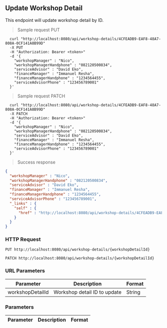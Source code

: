 ## Update Workshop Detail
This endpoint will update workshop detail by ID.

> Sample request PUT

```shell
  curl "http://localhost:8080/api/workshop-details/4CFEADB9-EAF8-48A7-808A-0CF141A8B99D"
  -X PUT
  -H "Authorization: Bearer <token>"
  -d '{
    "workshopManager" : "Nico",
    "workshopManagerHandphone" : "082120500834",
    "serviceAdvisor" : "David Eko",
    "financeManager" : "Immanuel Resha",
    "financeManagerHandphone" : "1234564455",
    "serviceAdvisorPhone" : "123456789001"
  }'
```

> Sample request PATCH

```shell
  curl "http://localhost:8080/api/workshop-details/4CFEADB9-EAF8-48A7-808A-0CF141A8B99D"
  -X PATCH
  -H "Authorization: Bearer <token>"
  -d '{
    "workshopManager" : "Nico",
    "workshopManagerHandphone" : "082120500834",
    "serviceAdvisor" : "David Eko",
    "financeManager" : "Immanuel Resha",
    "financeManagerHandphone" : "1234564455",
    "serviceAdvisorPhone" : "123456789001"
  }'
```

> Success response

```json
{
  "workshopManager" : "Nico",
  "workshopManagerHandphone" : "082120500834",
  "serviceAdvisor" : "David Eko",
  "financeManager" : "Immanuel Resha",
  "financeManagerHandphone" : "1234564455",
  "serviceAdvisorPhone" : "123456789001",
  "_links" : {
    "self" : {
      "href" : "http://localhost:8080/api/workshop-details/4CFEADB9-EAF8-48A7-808A-0CF141A8B99D"
    }
  }
}
```

### HTTP Request

`PUT http://localhost:8080/api/workshop-details/{workshopDetailId}`

`PATCH http://localhost:8080/api/workshop-details/{workshopDetailId}`

### URL Parameters

Parameter | Description | Format
--------- | ----------- | ---------
workshopDetailId | Workshop detail ID to update | String

### Parameters

Parameter | Description | Format
--------- | ----------- | ---------